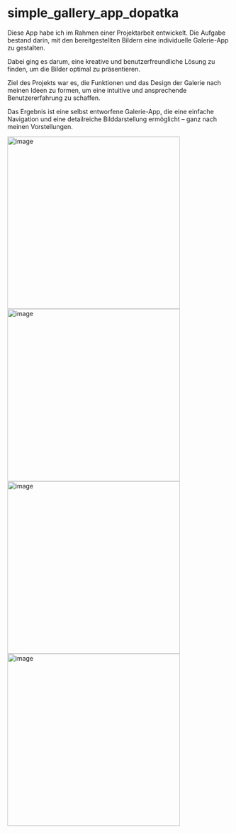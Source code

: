 # simple_gallery_app_dopatka

Diese App habe ich im Rahmen einer Projektarbeit entwickelt.
Die Aufgabe bestand darin, mit den bereitgestellten Bildern eine individuelle Galerie-App zu gestalten.

Dabei ging es darum, eine kreative und benutzerfreundliche Lösung zu finden, um die Bilder optimal zu präsentieren.

Ziel des Projekts war es, die Funktionen und das Design der Galerie nach meinen Ideen zu formen,
um eine intuitive und ansprechende Benutzererfahrung zu schaffen.

Das Ergebnis ist eine selbst entworfene Galerie-App,
die eine einfache Navigation und eine detailreiche Bilddarstellung ermöglicht – ganz nach meinen Vorstellungen.





<img width="389" alt="image" src="https://github.com/user-attachments/assets/0a1c0804-be23-45eb-b5dc-cfeaf8f7b8a4">
<img width="389" alt="image" src="https://github.com/user-attachments/assets/4c3499d1-b273-4e5a-9d99-46fa4c1b0dfa">
<img width="389" alt="image" src="https://github.com/user-attachments/assets/e64c6d8e-cc4e-4844-b9c9-4ce3db3cda32">
<img width="389" alt="image" src="https://github.com/user-attachments/assets/e0536240-5f3d-48bc-b222-c6c3768788f3">

